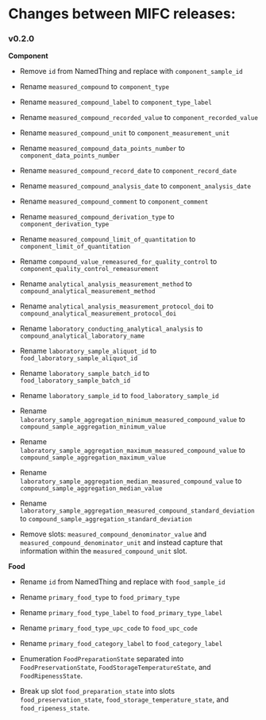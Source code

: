 # Changes between MIFC releases:

### v0.2.0

**Component**

* Remove `id` from NamedThing and replace with `component_sample_id`

* Rename `measured_compound` to `component_type`

* Rename `measured_compound_label` to `component_type_label`

* Rename `measured_compound_recorded_value` to `component_recorded_value`

* Rename `measured_compound_unit` to `component_measurement_unit`

* Rename `measured_compound_data_points_number` to `component_data_points_number`

* Rename `measured_compound_record_date` to `component_record_date`

* Rename `measured_compound_analysis_date` to `component_analysis_date`

* Rename `measured_compound_comment` to `component_comment`

* Rename `measured_compound_derivation_type` to `component_derivation_type`

* Rename `measured_compound_limit_of_quantitation` to `component_limit_of_quantitation`

* Rename `compound_value_remeasured_for_quality_control` to `component_quality_control_remeasurement`

* Rename `analytical_analysis_measurement_method` to `compound_analytical_measurement_method`

* Rename `analytical_analysis_measurement_protocol_doi` to `compound_analytical_measurement_protocol_doi`

* Rename `laboratory_conducting_analytical_analysis` to `compound_analytical_laboratory_name`

* Rename `laboratory_sample_aliquot_id` to `food_laboratory_sample_aliquot_id` 

* Rename `laboratory_sample_batch_id` to `food_laboratory_sample_batch_id`

* Rename `laboratory_sample_id` to `food_laboratory_sample_id`

* Rename `laboratory_sample_aggregation_minimum_measured_compound_value` to `compound_sample_aggregation_minimum_value`

* Rename `laboratory_sample_aggregation_maximum_measured_compound_value` to `compound_sample_aggregation_maximum_value`

* Rename `laboratory_sample_aggregation_median_measured_compound_value` to `compound_sample_aggregation_median_value`

* Rename `laboratory_sample_aggregation_measured_compound_standard_deviation` to `compound_sample_aggregation_standard_deviation`

* Remove slots: `measured_compound_denominator_value` and `measured_compound_denominator_unit` and instead capture that information within the `measured_compound_unit` slot.

**Food**

* Rename `id` from NamedThing and replace with `food_sample_id`

* Rename `primary_food_type` to `food_primary_type`

* Rename `primary_food_type_label` to `food_primary_type_label`

* Rename `primary_food_type_upc_code` to `food_upc_code`

* Rename `primary_food_category_label` to `food_category_label`

* Enumeration `FoodPreparationState` separated into `FoodPreservationState`, `FoodStorageTemperatureState`, and `FoodRipenessState`.

* Break up slot `food_preparation_state` into slots `food_preservation_state`, `food_storage_temperature_state`, and `food_ripeness_state`.

